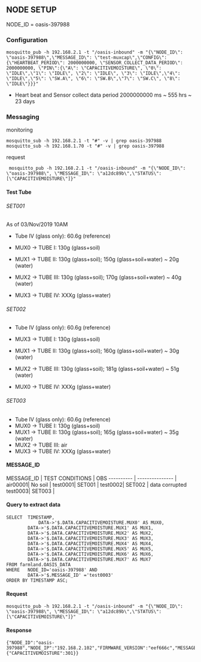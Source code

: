## NODE SETUP
NODE_ID = oasis-397988


### Configuration
```
mosquitto_pub -h 192.168.2.1 -t "/oasis-inbound" -m "{\"NODE_ID\": \"oasis-397988\",\"MESSAGE_ID\": \"test-muxcap\",\"CONFIG\": {\"HEARTBEAT_PERIOD\": 2000000000, \"SENSOR_COLLECT_DATA_PERIOD\": 2000000000, \"PIN\":{\"A\": \"CAPACITIVEMOISTURE\", \"0\": \"IDLE\",\"1\": \"IDLE\", \"2\": \"IDLE\", \"3\": \"IDLE\",\"4\": \"IDLE\",\"5\": \"SW.A\", \"6\": \"SW.B\",\"7\": \"SW.C\", \"8\": \"IDLE\"}}}"
```
* Heart beat and Sensor collect data period 2000000000 ms ~ 555 hrs ~ 23 days


### Messaging
monitoring
```
mosquitto_sub -h 192.168.2.1 -t "#" -v | grep oasis-397988
mosquitto_sub -h 192.168.1.70 -t "#" -v | grep oasis-397988

```
request
```
 mosquitto_pub -h 192.168.2.1 -t "/oasis-inbound" -m "{\"NODE_ID\": \"oasis-397988\", \"MESSAGE_ID\": \"a12dc89b\",\"STATUS\": [\"CAPACITIVEMOISTURE\"]}"
```

#### Test Tube


###### SET001
As of 03/Nov/2019 10AM
* Tube IV (glass only): 60.6g (reference)

* MUX0 -> TUBE   I: 130g (glass+soil)
* MUX1 -> TUBE  II: 130g (glass+soil); 150g (glass+soil+water) ~ 20g (water)
* MUX2 -> TUBE III: 130g (glass+soil); 170g (glass+soil+water) ~ 40g (water)
* MUX3 -> TUBE  IV: XXXg (glass+water)


###### SET002
* Tube IV (glass only): 60.6g (reference)

* MUX3 -> TUBE   I: 130g (glass+soil)
* MUX1 -> TUBE  II: 130g (glass+soil); 160g (glass+soil+water) ~ 30g (water)
* MUX2 -> TUBE III: 130g (glass+soil); 181g (glass+soil+water) ~ 51g (water)
* MUX0 -> TUBE  IV: XXXg (glass+water)

###### SET003
* Tube IV (glass only): 60.6g (reference)
* MUX0 -> TUBE   I: 130g (glass+soil)
* MUX1 -> TUBE  II: 130g (glass+soil); 165g (glass+soil+water) ~ 35g (water)
* MUX2 -> TUBE III: air
* MUX3 -> TUBE  IV: XXXg (glass+water)

#### MESSAGE_ID
MESSAGE_ID | TEST CONDITIONS | OBS
---------- | --------------- |
air00001| No soil |
test0001| SET001 |
test0002| SET002 | data corrupted
test0003| SET003 |

#### Query to extract data

```
SELECT	TIMESTAMP,
		    DATA->'$.DATA.CAPACITIVEMOISTURE.MUX0' AS MUX0,
        DATA->'$.DATA.CAPACITIVEMOISTURE.MUX1' AS MUX1,
        DATA->'$.DATA.CAPACITIVEMOISTURE.MUX2' AS MUX2,
        DATA->'$.DATA.CAPACITIVEMOISTURE.MUX3' AS MUX3,
        DATA->'$.DATA.CAPACITIVEMOISTURE.MUX4' AS MUX4,
        DATA->'$.DATA.CAPACITIVEMOISTURE.MUX5' AS MUX5,
        DATA->'$.DATA.CAPACITIVEMOISTURE.MUX6' AS MUX6,
        DATA->'$.DATA.CAPACITIVEMOISTURE.MUX7' AS MUX7
FROM farmland.OASIS_DATA
WHERE 	NODE_ID='oasis-397988' AND
		DATA->'$.MESSAGE_ID' ='test0003'
ORDER BY TIMESTAMP ASC;
```


#### Request
```
mosquitto_pub -h 192.168.2.1 -t "/oasis-inbound" -m "{\"NODE_ID\": \"oasis-397988\", \"MESSAGE_ID\": \"a12dc89b\",\"STATUS\": [\"CAPACITIVEMOISTURE\"]}"
```
#### Response
```
{"NODE_ID":"oasis-397988","NODE_IP":"192.168.2.102","FIRMWARE_VERSION":"eef666c","MESSAGE_ID":"a12dc89b","DATA":{"CAPACITIVEMOISTURE":301}}
```
